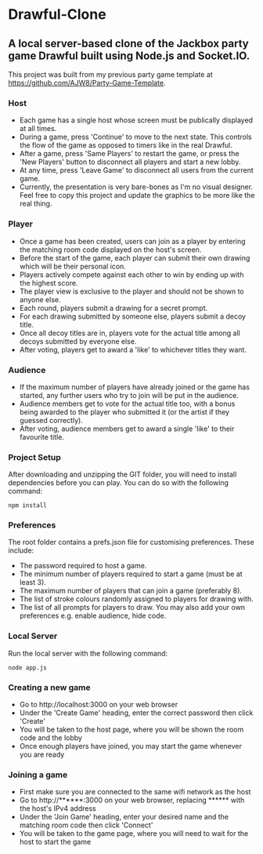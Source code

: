 # Drawful-Clone

## A local server-based clone of the Jackbox party game Drawful built using Node.js and Socket.IO.

This project was built from my previous party game template at https://github.com/AJW8/Party-Game-Template.

### Host
- Each game has a single host whose screen must be publically displayed at all times.
- During a game, press 'Continue' to move to the next state. This controls the flow of the game as opposed to timers like in the real Drawful.
- After a game, press 'Same Players' to restart the game, or press the 'New Players' button to disconnect all players and start a new lobby.
- At any time, press 'Leave Game' to disconnect all users from the current game.
- Currently, the presentation is very bare-bones as I'm no visual designer.  Feel free to copy this project and update the graphics to be more like the real thing.

### Player
- Once a game has been created, users can join as a player by entering the matching room code displayed on the host's screen.
- Before the start of the game, each player can submit their own drawing which will be their personal icon.
- Players actively compete against each other to win by ending up with the highest score.
- The player view is exclusive to the player and should not be shown to anyone else.
- Each round, players submit a drawing for a secret prompt.
- For each drawing submitted by someone else, players submit a decoy title.
- Once all decoy titles are in, players vote for the actual title among all decoys submitted by everyone else.
- After voting, players get to award a 'like' to whichever titles they want.

### Audience
- If the maximum number of players have already joined or the game has started, any further users who try to join will be put in the audience.
- Audience members get to vote for the actual title too, with a bonus being awarded to the player who submitted it (or the artist if they guessed correctly).
- After voting, audience members get to award a single 'like' to their favourite title.

### Project Setup
After downloading and unzipping the GIT folder, you will need to install dependencies before you can play.  You can do so with the following command:
```
npm install
```

### Preferences
The root folder contains a prefs.json file for customising preferences.  These include:
- The password required to host a game.
- The minimum number of players required to start a game (must be at least 3).
- The maximum number of players that can join a game (preferably 8).
- The list of stroke colours randomly assigned to players for drawing with.
- The list of all prompts for players to draw.
You may also add your own preferences e.g. enable audience, hide code.

### Local Server
Run the local server with the following command:
```
node app.js
```

### Creating a new game
- Go to http://localhost:3000 on your web browser
- Under the 'Create Game' heading, enter the correct password then click 'Create'
- You will be taken to the host page, where you will be shown the room code and the lobby
- Once enough players have joined, you may start the game whenever you are ready

### Joining a game
- First make sure you are connected to the same wifi network as the host
- Go to http://******:3000 on your web browser, replacing ****** with the host's IPv4 address
- Under the 'Join Game' heading, enter your desired name and the matching room code then click 'Connect'
- You will be taken to the game page, where you will need to wait for the host to start the game
